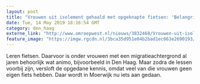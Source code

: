 ```yaml
---
layout: post
title: "Vrouwen uit isolement gehaald met opgeknapte fietsen: 'Belangrijk om boodschappen te doen'"
date: Tue, 14 May 2019 18:16:54 GMT
category: den_haag
externe_link: "http://www.omroepwest.nl/nieuws/3832468/Vrouwen-uit-isolement-gehaald-met-opgeknapte-fietsen-Belangrijk-om-boodschappen-te-doen"
feature_image: "https://imgw.rgcdn.nl/3bca35d951e04b2bad1ec663e2690193/opener/3832533.jpg"
---
```


Leren fietsen. Daarvoor is onder vrouwen met een migratieachtergrond al jaren behoorlijk wat animo, bijvoorbeeld in Den Haag. Maar zodra de lessen voorbij zijn, versloft de opgedane kennis, omdat veel van die vrouwen geen eigen fiets hebben. Daar wordt in Moerwijk nu iets aan gedaan.
